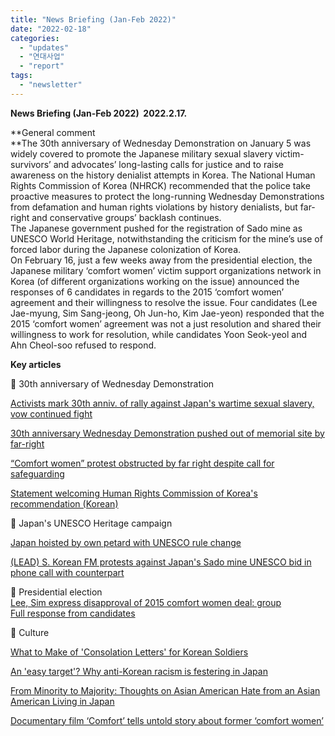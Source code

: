 ```yaml
---
title: "News Briefing (Jan-Feb 2022)"
date: "2022-02-18"
categories: 
  - "updates"
  - "연대사업"
  - "report"
tags: 
  - "newsletter"
---
```


**News Briefing (Jan-Feb 2022)  2022.2.17.**

**General comment  
**The 30th anniversary of Wednesday Demonstration on January 5 was widely covered to promote the Japanese military sexual slavery victim-survivors’ and advocates’ long-lasting calls for justice and to raise awareness on the history denialist attempts in Korea. The National Human Rights Commission of Korea (NHRCK) recommended that the police take proactive measures to protect the long-running Wednesday Demonstrations from defamation and human rights violations by history denialists, but far-right and conservative groups’ backlash continues.  
The Japanese government pushed for the registration of Sado mine as UNESCO World Heritage, notwithstanding the criticism for the mine’s use of forced labor during the Japanese colonization of Korea.  
On February 16, just a few weeks away from the presidential election, the Japanese military ‘comfort women’ victim support organizations network in Korea (of different organizations working on the issue) announced the responses of 6 candidates in regards to the 2015 ‘comfort women’ agreement and their willingness to resolve the issue. Four candidates (Lee Jae-myung, Sim Sang-jeong, Oh Jun-ho, Kim Jae-yeon) responded that the 2015 ‘comfort women’ agreement was not a just resolution and shared their willingness to work for resolution, while candidates Yoon Seok-yeol and Ahn Cheol-soo refused to respond.

**Key articles**

📌 30th anniversary of Wednesday Demonstration 

[Activists mark 30th anniv. of rally against Japan's wartime sexual slavery, vow continued fight](https://en.yna.co.kr/view/AEN20220105008500315)

[30th anniversary Wednesday Demonstration pushed out of memorial site by far-right](https://english.hani.co.kr/arti/english_edition/e_national/1026135.html)  
  
[“Comfort women” protest obstructed by far right despite call for safeguarding](https://english.hani.co.kr/arti/english_edition/e_national/1028191.html)

[Statement welcoming Human Rights Commission of Korea's recommendation (Korean)](https://womenandwar.net/kr/notice/?mod=document&pageid=1&uid=1491)

📌 Japan's UNESCO Heritage campaign

[Japan hoisted by own petard with UNESCO rule change](https://english.hani.co.kr/arti/english_edition/e_international/1028174.html)

[(LEAD) S. Korean FM protests against Japan's Sado mine UNESCO bid in phone call with counterpart](https://en.yna.co.kr/view/AEN20220203008251325)

📌 Presidential election  
[Lee, Sim express disapproval of 2015 comfort women deal: group](https://en.yna.co.kr/view/AEN20220216008000315?section=national/diplomacy)  
[Full response from candidates](https://womenandwar.net/kr/notice/?mod=document&pageid=1&uid=1504)

📌 Culture

[What to Make of 'Consolation Letters' for Korean Soldiers](https://koreaexpose.com/consolation-letter-by-female-high-school-student-for-military-reveals-another-gender-split/)

[An 'easy target'? Why anti-Korean racism is festering in Japan](https://sports.yahoo.com/easy-target-why-anti-korean-224157485.html?guccounter=1&guce_referrer=aHR0cHM6Ly93d3cuZ29vZ2xlLmNvbS8&guce_referrer_sig=AQAAAJeMwkSpfzth55us1ECmkvUz1zubPbg7QIMxKQw2A8HkE0cLkHyguQYfRrtjiCUqtsKPezGoB8PUxvOPe5Ftmn1-lfXdiJrtsDN-i8k8va41cjTnlt2vCVWiflIfTXS57nfw3Bpt69R6EdNwJqhNUjCnxc4YncDh--KgNJ5xaM3T)

[From Minority to Majority: Thoughts on Asian American Hate from an Asian American Living in Japan](https://www.tokyoartbeat.com/en/articles/-/from-minority-to-majority-thoughts-on-asian-american-hate-from-an-asian)

[Documentary film ‘Comfort’ tells untold story about former ‘comfort women’](http://www.koreaherald.com/view.php?ud=20220213000155)
